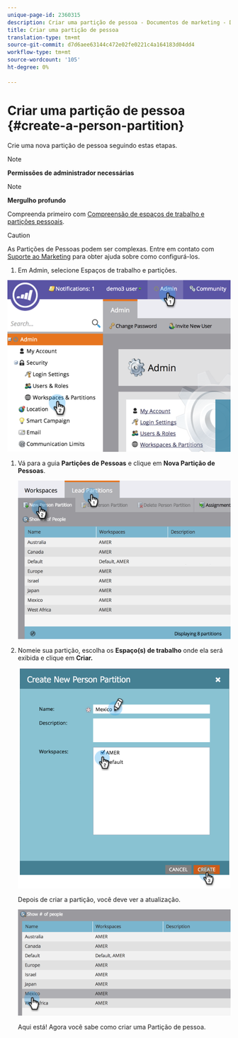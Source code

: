 ```yaml
---
unique-page-id: 2360315
description: Criar uma partição de pessoa - Documentos de marketing - Documentação do produto
title: Criar uma partição de pessoa
translation-type: tm+mt
source-git-commit: d7d6aee63144c472e02fe0221c4a164183d04dd4
workflow-type: tm+mt
source-wordcount: '105'
ht-degree: 0%

---
```



# Criar uma partição de pessoa {#create-a-person-partition}

Crie uma nova partição de pessoa seguindo estas etapas.

>[!NOTE]
>
>**Permissões de administrador necessárias**

>[!NOTE]
>
>**Mergulho profundo**
>
>Compreenda primeiro com [Compreensão de espaços de trabalho e partições pessoais](understanding-workspaces-and-person-partitions.md).

>[!CAUTION]
>
>As Partições de Pessoas podem ser complexas. Entre em contato com [Suporte ao Marketing](http://support.marketo.com/) para obter ajuda sobre como configurá-los.

1. Em Admin, selecione Espaços de trabalho e partições.

![](assets/image2014-9-17-11-3a32-3a12.png)

1. Vá para a guia **Partições de Pessoas** e clique em **Nova Partição de Pessoas**.

   ![](assets/two-2.png)

1. Nomeie sua partição, escolha os **Espaço(s) de trabalho** onde ela será exibida e clique em **Criar.**

   ![](assets/three-2.png)

   Depois de criar a partição, você deve ver a atualização.

   ![](assets/four-2.png)

   Aqui está! Agora você sabe como criar uma Partição de pessoa.


